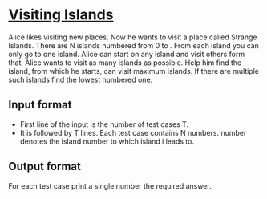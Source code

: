 # [Visiting Islands][link]

Alice likes visiting new places. Now he wants to visit a place called Strange Islands. There are N islands numbered from 0 to . From each island you can only go to one island. Alice can start on any island and visit others form that. Alice wants to visit as many islands as possible. Help him find the island, from which he starts, can visit maximum islands. If there are multiple such islands find the lowest numbered one.

## Input format

- First line of the input is the number of test cases T.
- It is followed by T lines. Each test case contains N numbers. number denotes the island number to which island i leads to.

## Output format

For each test case print a single number the required answer.

[link]: https://www.hackerearth.com/practice/algorithms/graphs/depth-first-search/practice-problems/algorithm/visiting-islands/
